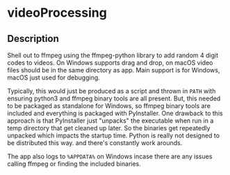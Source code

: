 # videoProcessing
## Description
Shell out to ffmpeg using the ffmpeg-python library to add random 4 digit codes to videos. On Windows supports drag and drop, on macOS video files should be in the same directory as app. Main support is for Windows, macOS just used for debugging.

Typically, this would just be produced as a script and thrown in `PATH` with ensuring python3 and ffmpeg binary tools are all present. But, this needed to be packaged as standalone for Windows, so ffmpeg binary tools are included and everything is packaged with PyInstaller. One drawback to this approach is that PyInstaller just "unpacks" the executable when run in a temp directory that get cleaned up later. So the binaries get repeatedly unpacked which impacts the startup time. Python is really not designed to be distributed this way. and there's constantly work arounds.

The app also logs to `%APPDATA%` on Windows incase there are any issues calling ffmpeg or finding the included binaries.

